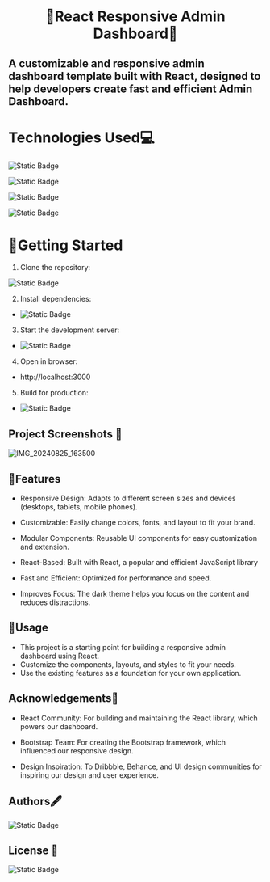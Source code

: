 # <p align="center"> 🚀React Responsive Admin Dashboard🚀</p>


## A customizable and responsive admin dashboard template built with React, designed to help developers create fast and efficient Admin Dashboard.

# Technologies Used💻
 ![Static Badge](https://img.shields.io/badge/HTML5-orange?style=for-the-badge&logo=html5&labelColor=black)  

 ![Static Badge](https://img.shields.io/badge/CSS3-blue?style=for-the-badge&logo=css3&labelColor=black)


![Static Badge](https://img.shields.io/badge/react-%2361DAFB%20?style=for-the-badge&logo=react&labelColor=black)

![Static Badge](https://img.shields.io/badge/bootstrap-rgb(86%2C%2061%2C%20124)?style=for-the-badge&logo=bootstrap&labelColor=black)


 # 🚀Getting Started
 
 1. Clone the repository:
  
   ![Static Badge](https://img.shields.io/badge/GitHub-YogeshwareeDafane-blue?style=for-the-badge&logo=github&labelColor=black)

2. Install dependencies:
- ![Static Badge](https://img.shields.io/badge/npm-install-blue)


3. Start the development server:
- ![Static Badge](https://img.shields.io/badge/npm-start-darkred)

4. Open in browser:
- http://localhost:3000

5. Build for production:
- ![Static Badge](https://img.shields.io/badge/npm-runbuild-darkblue)

  
## Project Screenshots 📸

![IMG_20240825_163500](https://github.com/user-attachments/assets/117a5e58-c5ea-4b27-8fa5-38742747b4d2)



## 🌟Features

- Responsive Design: Adapts to different screen sizes and devices (desktops, tablets, mobile phones).

- Customizable: Easily change colors, fonts, and layout to fit your brand.

- Modular Components: Reusable UI components for easy customization and extension.

- React-Based: Built with React, a popular and efficient JavaScript library

- Fast and Efficient: Optimized for performance and speed.

- Improves Focus: The dark theme helps you focus on the content and reduces distractions.
  

## 🚀Usage
- This project is a starting point for building a responsive admin dashboard using React.
- Customize the components, layouts, and styles to fit your needs.
- Use the existing features as a foundation for your own application.


## Acknowledgements🙏
- React Community: For building and maintaining the React library, which powers our dashboard.

- Bootstrap Team: For creating the Bootstrap framework, which influenced our responsive design.

- Design Inspiration: To Dribbble, Behance, and UI design communities for inspiring our design and user experience.

## Authors🖋️
![Static Badge]( https://img.shields.io/badge/Yogeshwaree_Dafane-darkblue)

                                              
## License 📜

![Static Badge](https://img.shields.io/badge/MIT-License-%20red?style=for-the-badge&logo=MIT&labelColor=black)
















